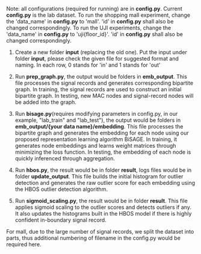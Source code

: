 Note: all configurations (required for running) are in **config.py**.
Current **config.py** is the lab dataset.
To run the shopping mall experiment, change the 'data_name' in **config.py** to 'mall'. 'id' in **config.py** shall also be changed correspondingly.
To run the UJI experiments, change the 'data_name' in **config.py** to 'uji{floor_id}'. 'id' in **config.py** shall also be changed correspondingly.

1. Create a new folder **input** (replacing the old one). Put the input under folder **input**, please check the given file for suggested format and naming. In each row, 0 stands for 'in' and 1 stands for 'out'

2. Run **prep_graph.py**, the output would be folders in **emb_output**. This file processes the signal records and generates corresponding bipartite graph. 
In training, the signal records are used to construct an initial bipartite graph. In testing, new MAC nodes and signal-record nodes will be added into the graph.

3. Run **bisage.py**(requires modifying parameters in config.py, in our example, "lab_train" and "lab_test"), the output would be folders in **emb_output/{your data name}/embedding**. This file processes the 
bipartite graph and generates the embedding for each node using our proposed representation learning algorithm BiSAGE. In training, it generates node embeddings and learns weight matrices through minimizing the loss function. 
In testing, the embedding of each node is quickly inferenced through aggregation.

4. Run **hbos.py**, the result would be in folder **result**, logs files would be in folder **update_output**. This file builds the initial histogram for outlier detection and generates the raw outlier score for 
each embedding using the HBOS outlier detection algorithm. 

5. Run **sigmoid_scaling.py**, the result would be in folder **result**. This file applies sigmoid scaling to the outlier scores and detects outliers if any. It also updates the histograms built in the HBOS model if 
there is highly confident in-boundary signal record. 

For mall, due to the large number of signal records, we split the dataset into parts, thus additional numbering of filename in the config.py would be required here.
